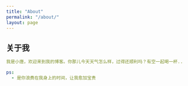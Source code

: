 ```yaml
---
title: "About"
permalink: "/about/"
layout: page
---
```


## 关于我

```yaml
我是小唐，欢迎来到我的博客。你那儿今天天气怎么样，过得还顺利吗？有空一起喝一杯..

ps:
  - 是你浪费在我身上的时间，让我愈加宝贵
```


